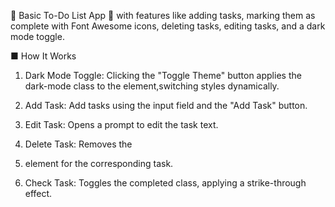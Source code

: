📃 Basic To-Do List App 📃 with features like adding tasks, 
marking them as complete with Font Awesome icons, deleting tasks, 
editing tasks, and a dark mode toggle.

■ How It Works

1. Dark Mode Toggle:
Clicking the "Toggle Theme" button applies the dark-mode class to
the <body> element,switching styles dynamically.

2. Add Task: 
Add tasks using the input field and the "Add Task" button.

3. Edit Task:
Opens a prompt to edit the task text.

4. Delete Task:
Removes the <li> element for
the corresponding task.

6. Check Task:
Toggles the completed class, applying a strike-through effect.
